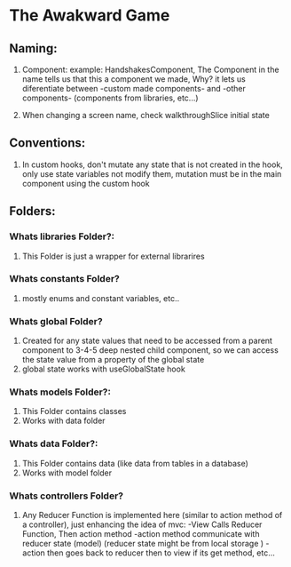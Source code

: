 # The Awakward Game

## Naming:

1. Component: example: HandshakesComponent, The Component in the name tells us that this a component we made, Why? it lets us diferentiate between -custom made components- and -other components- (components from libraries, etc...)

2. When changing a screen name, check walkthroughSlice initial state

## Conventions:

1. In custom hooks, don't mutate any state that is not created in the hook, only use state variables not modify them, mutation must be in the main component using the custom hook

## Folders:

### Whats libraries Folder?:

1. This Folder is just a wrapper for external librarires

### Whats constants Folder?

1. mostly enums and constant variables, etc..

### Whats global Folder?

1. Created for any state values that need to be accessed from a parent component to 3-4-5 deep nested child component, so we can access the state value from a property of the global state
2. global state works with useGlobalState hook

### Whats models Folder?:

1. This Folder contains classes
2. Works with data folder

### Whats data Folder?:

1. This Folder contains data (like data from tables in a database)
2. Works with model folder

### Whats controllers Folder?

1. Any Reducer Function is implemented here (similar to action method of a controller), just enhancing the idea of mvc:
   -View Calls Reducer Function, Then action method
   -action method communicate with reducer state (model) (reducer state might be from local storage
   )
   -action then goes back to reducer then to view if its get method, etc...
